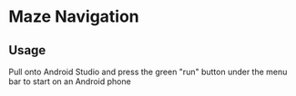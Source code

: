 # Maze Navigation

## Usage
Pull onto Android Studio and press the green "run" button under the menu bar to start on an Android phone
